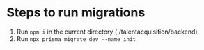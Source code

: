 # Steps to run migrations

1. Run `npm i` in the current directory (./talentacquisition/backend)
2. Run `npx prisma migrate dev --name init`
